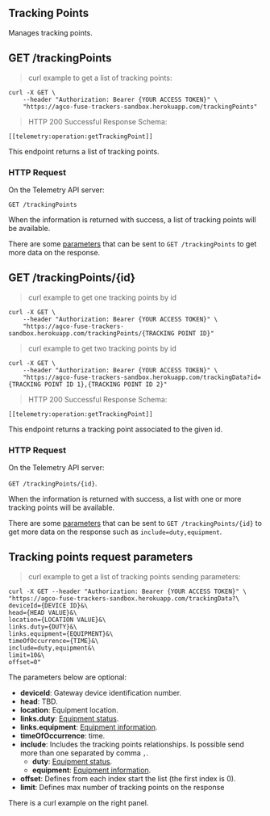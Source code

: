 ## Tracking Points

Manages tracking points.

## GET /trackingPoints

<blockquote class='lang-specific curl'><p>curl example to get a list of tracking points:</p></blockquote>

```curl
curl -X GET \
    --header "Authorization: Bearer {YOUR ACCESS TOKEN}" \
    "https://agco-fuse-trackers-sandbox.herokuapp.com/trackingPoints"
```

<blockquote class='lang-specific schema'><p>HTTP 200 Successful Response Schema:</p></blockquote>

```schema
[[telemetry:operation:getTrackingPoint]]
```

This endpoint returns a list of tracking points.

### HTTP Request

On the Telemetry API server:

`GET /trackingPoints`

When the information is returned with success, a list of tracking points will be available.

There are some [parameters](#tracking-points-request-parameters) that can be sent to `GET /trackingPoints` to get more data on the response.

## GET /trackingPoints/{id}

<blockquote class='lang-specific curl'><p>curl example to get one tracking points by id</p></blockquote>

```curl
curl -X GET \
    --header "Authorization: Bearer {YOUR ACCESS TOKEN}" \
    "https://agco-fuse-trackers-sandbox.herokuapp.com/trackingPoints/{TRACKING POINT ID}"
```

<blockquote class='lang-specific curl'><p>curl example to get two tracking points by id</p></blockquote>

```curl
curl -X GET \
    --header "Authorization: Bearer {YOUR ACCESS TOKEN}" \
    "https://agco-fuse-trackers-sandbox.herokuapp.com/trackingData?id={TRACKING POINT ID 1},{TRACKING POINT ID 2}"
```

<blockquote class='lang-specific schema'><p>HTTP 200 Successful Response Schema:</p></blockquote>

```schema
[[telemetry:operation:getTrackingPoint]]
```

This endpoint returns a tracking point associated to the given id.

### HTTP Request

On the Telemetry API server:

`GET /trackingPoints/{id}`.

When the information is returned with success, a list with one or more tracking points will be available.

There are some [parameters](#tracking-points-request-parameters) that can be sent to
`GET /trackingPoints/{id}` to get more data on the response such as `include=duty,equipment`.

## Tracking points request parameters

<blockquote class='lang-specific curl'><p>curl example to get a list of tracking points sending parameters:</p></blockquote>

```curl
curl -X GET --header "Authorization: Bearer {YOUR ACCESS TOKEN}" \
"https://agco-fuse-trackers-sandbox.herokuapp.com/trackingData?\
deviceId={DEVICE ID}&\
head={HEAD VALUE}&\
location={LOCATION VALUE}&\
links.duty={DUTY}&\
links.equipment={EQUIPMENT}&\
timeOfOccurrence={TIME}&\
include=duty,equipment&\
limit=10&\
offset=0"
```

The parameters below are optional:

- **deviceId**: Gateway device identification number.
- **head**: TBD.
- **location**: Equipment location.
- **links.duty**: [Equipment status](#duties).
- **links.equipment**: [Equipment information](#equipment).
- **timeOfOccurrence**: time.
- **include**: Includes the tracking points relationships. Is possible send more than one separated by comma `,`.
  - **duty**: [Equipment status](#duties).
  - **equipment**: [Equipment information](#equipment).
- **offset**: Defines from each index start the list (the first index is 0).
- **limit**: Defines max number of tracking points on the response

<aside class="success">There is a curl example on the right panel.</aside>
